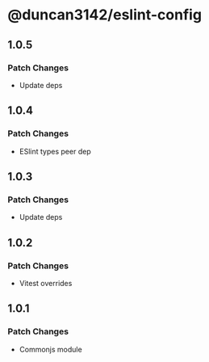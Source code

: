 # @duncan3142/eslint-config

## 1.0.5

### Patch Changes

- Update deps

## 1.0.4

### Patch Changes

- ESlint types peer dep

## 1.0.3

### Patch Changes

- Update deps

## 1.0.2

### Patch Changes

- Vitest overrides

## 1.0.1

### Patch Changes

- Commonjs module
